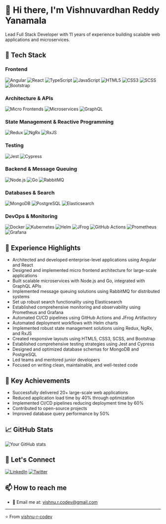 # 👋 Hi there, I'm Vishnuvardhan Reddy Yanamala

Lead Full Stack Developer with 11 years of experience building scalable web applications and microservices.

## 🚀 Tech Stack

### Frontend
![Angular](https://img.shields.io/badge/-Angular-DD0031?style=flat-square&logo=angular&logoColor=white)
![React](https://img.shields.io/badge/-React-61DAFB?style=flat-square&logo=react&logoColor=black)
![TypeScript](https://img.shields.io/badge/-TypeScript-3178C6?style=flat-square&logo=typescript&logoColor=white)
![JavaScript](https://img.shields.io/badge/-JavaScript-F7DF1E?style=flat-square&logo=javascript&logoColor=black)
![HTML5](https://img.shields.io/badge/-HTML5-E34F26?style=flat-square&logo=html5&logoColor=white)
![CSS3](https://img.shields.io/badge/-CSS3-1572B6?style=flat-square&logo=css3&logoColor=white)
![SCSS](https://img.shields.io/badge/-SCSS-CC6699?style=flat-square&logo=sass&logoColor=white)
![Bootstrap](https://img.shields.io/badge/-Bootstrap-7952B3?style=flat-square&logo=bootstrap&logoColor=white)

### Architecture & APIs
![Micro Frontends](https://img.shields.io/badge/-Micro%20Frontends-FF6B6B?style=flat-square)
![Microservices](https://img.shields.io/badge/-Microservices-3DDC84?style=flat-square)
![GraphQL](https://img.shields.io/badge/-GraphQL-E10098?style=flat-square&logo=graphql&logoColor=white)

### State Management & Reactive Programming
![Redux](https://img.shields.io/badge/-Redux-764ABC?style=flat-square&logo=redux&logoColor=white)
![NgRx](https://img.shields.io/badge/-NgRx-BA2BD2?style=flat-square&logo=redux&logoColor=white)
![RxJS](https://img.shields.io/badge/-RxJS-B7178C?style=flat-square&logo=reactivex&logoColor=white)

### Testing
![Jest](https://img.shields.io/badge/-Jest-C21325?style=flat-square&logo=jest&logoColor=white)
![Cypress](https://img.shields.io/badge/-Cypress-17202C?style=flat-square&logo=cypress&logoColor=white)

### Backend & Message Queuing
![Node.js](https://img.shields.io/badge/-Node.js-339933?style=flat-square&logo=node.js&logoColor=white)
![Go](https://img.shields.io/badge/-Go-00ADD8?style=flat-square&logo=go&logoColor=white)
![RabbitMQ](https://img.shields.io/badge/-RabbitMQ-FF6600?style=flat-square&logo=rabbitmq&logoColor=white)

### Databases & Search
![MongoDB](https://img.shields.io/badge/-MongoDB-47A248?style=flat-square&logo=mongodb&logoColor=white)
![PostgreSQL](https://img.shields.io/badge/-PostgreSQL-336791?style=flat-square&logo=postgresql&logoColor=white)
![Elasticsearch](https://img.shields.io/badge/-Elasticsearch-005571?style=flat-square&logo=elasticsearch&logoColor=white)

### DevOps & Monitoring
![Docker](https://img.shields.io/badge/-Docker-2496ED?style=flat-square&logo=docker&logoColor=white)
![Kubernetes](https://img.shields.io/badge/-Kubernetes-326CE5?style=flat-square&logo=kubernetes&logoColor=white)
![Helm](https://img.shields.io/badge/-Helm-0F1689?style=flat-square&logo=helm&logoColor=white)
![JFrog](https://img.shields.io/badge/-JFrog-41BF47?style=flat-square&logo=jfrog&logoColor=white)
![GitHub Actions](https://img.shields.io/badge/-GitHub%20Actions-2088FF?style=flat-square&logo=github-actions&logoColor=white)
![Prometheus](https://img.shields.io/badge/-Prometheus-E6522C?style=flat-square&logo=prometheus&logoColor=white)
![Grafana](https://img.shields.io/badge/-Grafana-F46800?style=flat-square&logo=grafana&logoColor=white)

## 💼 Experience Highlights

- Architected and developed enterprise-level applications using Angular and React
- Designed and implemented micro frontend architecture for large-scale applications
- Built scalable microservices with Node.js and Go, integrated with GraphQL APIs
- Implemented message queuing solutions using RabbitMQ for distributed systems
- Set up robust search functionality using Elasticsearch
- Established comprehensive monitoring and observability using Prometheus and Grafana
- Automated CI/CD pipelines using GitHub Actions and JFrog Artifactory
- Automated deployment workflows with Helm charts
- Implemented robust state management solutions using Redux, NgRx, and RxJS
- Created responsive layouts using HTML5, CSS3, SCSS, and Bootstrap
- Established comprehensive testing strategies using Jest and Cypress
- Designed and optimized database schemas for MongoDB and PostgreSQL
- Led teams and mentored junior developers
- Focused on writing clean, maintainable, and well-tested code

## 🌟 Key Achievements

- Successfully delivered 20+ large-scale web applications
- Reduced application load time by 40% through optimization
- Implemented CI/CD pipelines reducing deployment time by 60%
- Contributed to open-source projects
- Improved database query performance by 50%

## 📈 GitHub Stats

![Your GitHub stats](https://github-readme-stats.vercel.app/api?username=vishnu-r-codev&show_icons=true&theme=dracula)

## 🤝 Let's Connect

[![LinkedIn](https://img.shields.io/badge/-LinkedIn-0A66C2?style=flat-square&logo=linkedin&logoColor=white)](https://linkedin.com/in/vishnu-r-codev)
[![Twitter](https://img.shields.io/badge/-Twitter-1DA1F2?style=flat-square&logo=twitter&logoColor=white)](https://twitter.com/vishnu-r-codev)

## 📫 How to reach me

- 📧 Email me at: vishnu.r.codev@gmail.com
---
⭐️ From [vishnu-r-codev](https://github.com/vishnu-r-codev/) 
